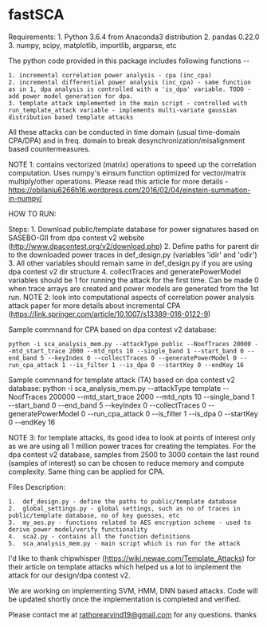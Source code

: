# fastSCA

Requirements:
	1.	Python 3.6.4 from Anaconda3 distribution 
	2.	pandas 0.22.0
	3.	numpy, scipy, matplotlib, importlib, argparse, etc
	
The python code provided in this package includes following functions --

	1. incremental correlation power analysis - cpa (inc_cpa)
	2. incremental differential power analysis (inc_cpa) - same function as in 1, dpa analysis is controlled with a 'is_dpa' variable. TODO - add power model generation for dpa.
	3. template attack implemented in the main script - controlled with run_template_attack variable - implements multi-variate gaussian distribution based template attacks

All these attacks can be conducted in time domain (usual time-domain CPA/DPA) and in freq. domain to break desynchronization/misalignment based countermeasures.  

NOTE 1: contains vectorized (matrix) operations to speed up the correlation computation. Uses numpy's einsum function optimized for vector/matrix multiply/other operations. Please read this article for more details - https://obilaniu6266h16.wordpress.com/2016/02/04/einstein-summation-in-numpy/

HOW TO RUN:

Steps:
	1. Download public/template database for power signatures based on SASEBO-GII from dpa contest v2 website (http://www.dpacontest.org/v2/download.php)
	2. Define paths for parent dir to the downloaded power traces in def_design.py (variables 'idir' and 'odir')
	3. All other variables should remain same in def_design.py if you are using dpa contest v2 dir structure
	4. collectTraces and generatePowerModel variables should be 1 for running the attack for the first time. Can be made 0 when trace arrays are created and power models are generated from the 1st run. 
NOTE 2: look into computational aspects of correlation power analysis attack paper for more details about incremental CPA (https://link.springer.com/article/10.1007/s13389-016-0122-9)

Sample commnand for CPA based on dpa contest v2 database:

	python -i sca_analysis_mem.py --attackType public --NoofTraces 20000 --mtd_start_trace 2000 --mtd_npts 10 --single_band 1 --start_band 0 --end_band 5 --keyIndex 0 --collectTraces 0 --generatePowerModel 0 --run_cpa_attack 1 --is_filter 1 --is_dpa 0 --startKey 0 --endKey 16

Sample commnand for template attack (TA) based on dpa contest v2 database:
	python -i sca_analysis_mem.py --attackType template --NoofTraces 200000 --mtd_start_trace 2000 --mtd_npts 10 --single_band 1 --start_band 0 --end_band 5 --keyIndex 0 --collectTraces 0 --generatePowerModel 0 --run_cpa_attack 0 --is_filter 1 --is_dpa 0 --startKey 0 --endKey 16

NOTE 3: for template attacks, its good idea to look at points of interest only as we are using all 1 million power traces for creating the templates. For the dpa contest v2 database, samples from 2500 to 3000 contain the last round (samples of interest) so can be chosen to reduce memory and compute complexity. Same thing can be applied for CPA.

Files Description:

	1.	def_design.py - define the paths to public/template database
	2.	global_settings.py - global settings, such as no of traces in public/template database, no of key guesses, etc
	3.	my_aes.py - functions related to AES encryption scheme - used to derive power model/verify functionality
	4.	sca2.py - contains all the function definitions 
	5.	sca_analysis_mem.py - main script which is run for the attack

I'd like to thank chipwhisper (https://wiki.newae.com/Template_Attacks) for their article on template attacks which helped us a lot to implement the attack for our design/dpa contest v2.  

We are working on implementing SVM, HMM, DNN based attacks. Code will be updated shortly once the implementation is completed and verified.

Please contact me at rathorearvind19@gmail.com for any questions. thanks
